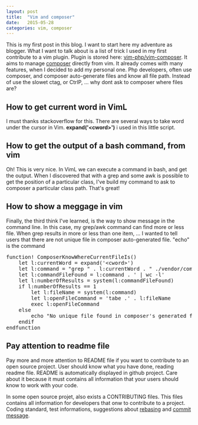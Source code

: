 ```yaml
---
layout: post
title:  "Vim and composer"
date:   2015-05-28
categories: vim, composer
---
```


<p>This is my first post in this blog. I want to start here my adventure as blogger. What I want to talk about is a list of trick I used in my first contribute to a vim plugin. Plugin is stored here: <a href="https://github.com/vim-php/vim-composer">vim-php/vim-composer</a>. It aims to manage <a href="https://getcomposer.org">composer</a> directly from vim. It already comes with many features, when I decided to add my personal one. Php developers, often use composer, and composer auto-generate files and know all file path. Instead of use the slowet ctag, or CtrlP, ... why dont ask to composer where files are?</p>

<h2>How to get current word in VimL</h2>
<p>I must thanks stackoverflow for this. There are several ways to take word under the cursor in Vim. <strong>expand('&lt;cword&gt;')</strong> i used in this little script.</p>

<h2>How to get the output of a bash command, from vim</h2>
<p>Oh! This is very nice. In VimL we can execute a command in bash, and get the output. When I discovered that with a grep and some awk is possible to get the position of a particular class, I've build my command to ask to composer a particular class path. That's great!</p>

<h2>How to show a meggage in vim</h2>
<p>Finally, the third think I've learned, is the way to show message in the command line. In this case, my grep/awk command can find more or less file. When grep results in more or less than one item, ... I wanted to tell users that there are not unique file in composer auto-generated file. "echo" is the command</p>

<pre>
function! ComposerKnowWhereCurrentFileIs()
    let l:currentWord = expand('&lt;cword&gt;')
    let l:command = "grep " . l:currentWord . " ./vendor/composer -R | awk '{print $6}' | awk -F\\' '{print $2}'"
    let l:commandFileFound = l:command . ' | wc -l'
    let l:numberOfResults = system(l:commandFileFound)
    if l:numberOfResults == 1
        let l:fileName = system(l:command)
        let l:openFileCommand = 'tabe .' . l:fileName
        exec l:openFileCommand
    else
        echo "No unique file found in composer's generated files"
    endif
endfunction
</pre>

<h2>Pay attention to readme file</h2>
<p>Pay more and more attention to README file if you want to contribute to an open source project. User should know what you have done, reading readme file. README is automatically displayed in github project. Care about it because it must contains all information that your users should know to work with your code.</p>
<p>In some open source projet, also exists a CONTRIBUTING files. This files contains all information for developers that onw to contribute to a project. Coding standard, test informations, suggestions about <a href="http://git-scm.com/book/en/v2/Git-Branching-Rebasing">rebasing</a> and <a href="http://tbaggery.com/2008/04/19/a-note-about-git-commit-messages.html">commit message</a>.</p>
